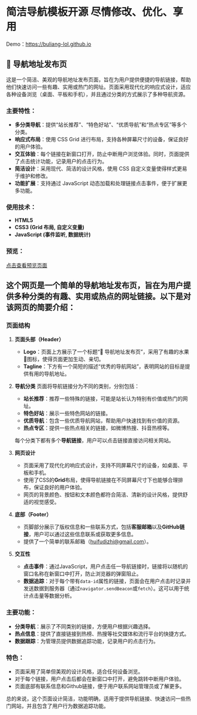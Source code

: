 # 简洁导航模板开源 尽情修改、优化、享用

Demo：https://buliang-lol.github.io


## 🍓 导航地址发布页

这是一个简洁、美观的导航地址发布页面，旨在为用户提供便捷的导航链接，帮助他们快速访问一些有趣、实用或热门的网址。页面采用现代化的响应式设计，适应各种设备浏览（桌面、平板和手机），并且通过分类的方式展示了多种导航资源。

### 主要特性：

* **多分类导航**：提供“站长推荐”、“特色好站”、“优质导航”和“热点专区”等多个分类。
* **响应式布局**：使用 CSS Grid 进行布局，支持各种屏幕尺寸的设备，保证良好的用户体验。
* **交互体验**：每个链接在新窗口打开，防止中断用户浏览体验。同时，页面提供了点击统计功能，记录用户的点击行为。
* **简洁设计**：采用现代、简洁的设计风格，使用 CSS 自定义变量使得样式更易于维护和修改。
* **功能扩展**：支持通过 JavaScript 动态加载和处理链接点击事件，便于扩展更多功能。

### 使用技术：

* **HTML5**
* **CSS3 (Grid 布局, 自定义变量)**
* **JavaScript (事件监听, 数据统计)**

### 预览：

[点击查看预览页面](https://buliang-lol.github.io)


## 这个网页是一个简单的**导航地址发布页**，旨在为用户提供多种分类的有趣、实用或热点的网址链接。以下是对该网页的简要介绍：

### 页面结构

1. **页面头部（Header）**

   * **Logo**：页面上方展示了一个标题“🍓 导航地址发布页”，采用了有趣的水果🍓图标，使得页面更加生动、亲切。
   * **Tagline**：下方有一个简短的描述“优秀的导航网站”，表明网站的目标是提供有用的导航地址。

2. **导航分类**
   页面将导航链接分为不同的类别，分别包括：

   * **站长推荐**：推荐一些特殊的链接，可能是站长认为特别有价值或热门的网址。
   * **特色好站**：展示一些特色网站的链接。
   * **优质导航**：包含一些优质导航网站，帮助用户快速找到有价值的资源。
   * **热点专区**：提供一些热点相关的链接，如微博热搜、抖音热榜等。

   每个分类下都有多个**导航链接**，用户可以点击链接直接访问相关网站。

3. **网页设计**

   * 页面采用了现代化的响应式设计，支持不同屏幕尺寸的设备，如桌面、平板和手机。
   * 使用了CSS的**Grid**布局，使得导航链接在不同屏幕尺寸下也能够合理排布，保证良好的用户体验。
   * 网页的背景颜色、按钮和文本颜色都符合简洁、清新的设计风格，提供舒适的视觉感受。

4. **底部（Footer）**

   * 页脚部分展示了版权信息和一些联系方式，包括**客服邮箱**以及**GitHub链接**，用户可以通过这些信息联系或获取更多信息。
   * 提供了一个简单的联系邮箱（[huifudizhi@gmail.com](mailto:huifudizhi@gmail.com)）。

5. **交互性**

   * **点击事件**：通过JavaScript，用户点击任一导航链接时，链接将以随机的窗口名称在新窗口中打开，防止浏览器的弹窗阻止。
   * **数据追踪**：对于每个带有`data-id`属性的链接，页面会在用户点击时记录并发送数据到服务器（通过`navigator.sendBeacon`或`fetch`）。这可以用于统计点击量等数据分析。

### 主要功能：

* **分类导航**：展示了不同类别的链接，方便用户根据兴趣选择。
* **热点信息**：提供了直接链接到热榜、热搜等社交媒体和流行平台的快捷方式。
* **数据跟踪**：为管理员提供数据追踪功能，记录用户的点击行为。

### 特色：

* 页面采用了简单但美观的设计风格，适合任何设备浏览。
* 对于每个链接，用户点击后都会在新窗口中打开，避免跳转中断用户体验。
* 页面底部有联系信息和Github链接，便于用户联系网站管理员或了解更多。

总的来说，这个页面设计简洁，功能明确，适用于提供导航链接、快速访问一些热门网站，并且包含了用户行为数据追踪功能。
